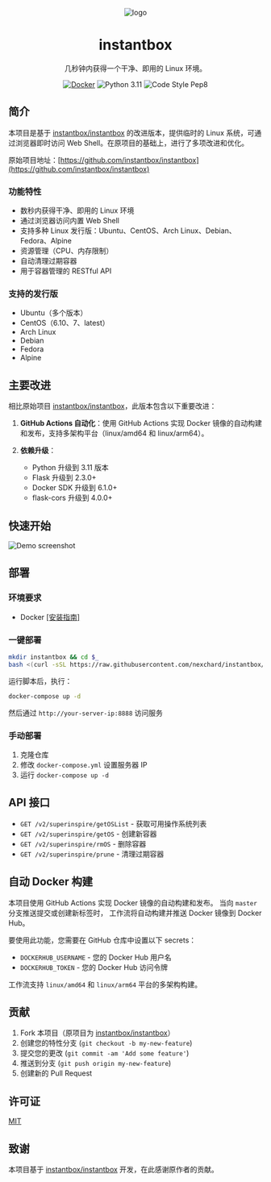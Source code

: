 <div align="center">

![logo](https://user-images.githubusercontent.com/5880908/53614582-6ebdfc80-3ba8-11e9-819e-d96a3f7c22f0.png)

# instantbox

几秒钟内获得一个干净、即用的 Linux 环境。

[![Docker](https://badgen.net/badge/icon/instantbox?icon=docker&label)](https://hub.docker.com/r/instantbox/instantbox)
![Python 3.11](https://badgen.net/badge/python/3.11/3776ab)
![Code Style Pep8](https://badgen.net/badge/code%20style/pep8/ffd343)

</div>

## 简介

本项目是基于 [instantbox/instantbox](https://github.com/instantbox/instantbox) 的改进版本，提供临时的 Linux 系统，可通过浏览器即时访问 Web Shell。在原项目的基础上，进行了多项改进和优化。

原始项目地址：[https://github.com/instantbox/instantbox](https://github.com/instantbox/instantbox)

### 功能特性

- 数秒内获得干净、即用的 Linux 环境
- 通过浏览器访问内置 Web Shell
- 支持多种 Linux 发行版：Ubuntu、CentOS、Arch Linux、Debian、Fedora、Alpine
- 资源管理（CPU、内存限制）
- 自动清理过期容器
- 用于容器管理的 RESTful API

### 支持的发行版

- Ubuntu（多个版本）
- CentOS（6.10、7、latest）
- Arch Linux
- Debian
- Fedora
- Alpine

## 主要改进

相比原始项目 [instantbox/instantbox](https://github.com/instantbox/instantbox)，此版本包含以下重要改进：

1. **GitHub Actions 自动化**：使用 GitHub Actions 实现 Docker 镜像的自动构建和发布，支持多架构平台（linux/amd64 和 linux/arm64）。

2. **依赖升级**：
   - Python 升级到 3.11 版本
   - Flask 升级到 2.3.0+
   - Docker SDK 升级到 6.1.0+
   - flask-cors 升级到 4.0.0+

## 快速开始

![Demo screenshot](https://user-images.githubusercontent.com/5880908/53613565-6237a500-3ba4-11e9-9e39-8ea48cee73ee.png)

## 部署

### 环境要求

- Docker [[安装指南]](https://docs.docker.com/install/)

### 一键部署

```bash
mkdir instantbox && cd $_
bash <(curl -sSL https://raw.githubusercontent.com/nexchard/instantbox/master/init.sh)
```

运行脚本后，执行：
```bash
docker-compose up -d
```

然后通过 `http://your-server-ip:8888` 访问服务

### 手动部署

1. 克隆仓库
2. 修改 `docker-compose.yml` 设置服务器 IP
3. 运行 `docker-compose up -d`

## API 接口

- `GET /v2/superinspire/getOSList` - 获取可用操作系统列表
- `GET /v2/superinspire/getOS` - 创建新容器
- `GET /v2/superinspire/rmOS` - 删除容器
- `GET /v2/superinspire/prune` - 清理过期容器

## 自动 Docker 构建

本项目使用 GitHub Actions 实现 Docker 镜像的自动构建和发布。
当向 `master` 分支推送提交或创建新标签时，
工作流将自动构建并推送 Docker 镜像到 Docker Hub。

要使用此功能，您需要在 GitHub 仓库中设置以下 secrets：
- `DOCKERHUB_USERNAME` - 您的 Docker Hub 用户名
- `DOCKERHUB_TOKEN` - 您的 Docker Hub 访问令牌

工作流支持 `linux/amd64` 和 `linux/arm64` 平台的多架构构建。

## 贡献

1. Fork 本项目（原项目为 [instantbox/instantbox](https://github.com/instantbox/instantbox)）
2. 创建您的特性分支 (`git checkout -b my-new-feature`)
3. 提交您的更改 (`git commit -am 'Add some feature'`)
4. 推送到分支 (`git push origin my-new-feature`)
5. 创建新的 Pull Request

## 许可证

[MIT](LICENSE)

## 致谢

本项目基于 [instantbox/instantbox](https://github.com/instantbox/instantbox) 开发，在此感谢原作者的贡献。
